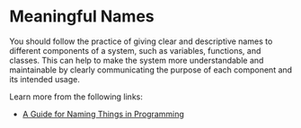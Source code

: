 # Meaningful Names

You should follow the practice of giving clear and descriptive names to different components of a system, such as variables, functions, and classes. This can help to make the system more understandable and maintainable by clearly communicating the purpose of each component and its intended usage.

Learn more from the following links:

- [A Guide for Naming Things in Programming](https://levelup.gitconnected.com/a-guide-for-naming-things-in-programming-2dc2d74879f8)